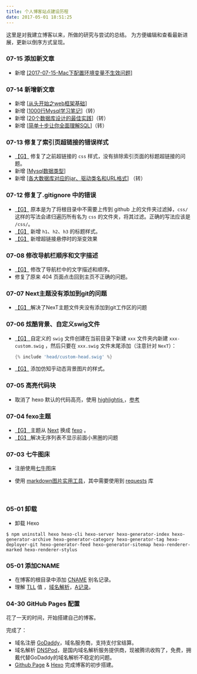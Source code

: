 ```yaml
---
title: 个人博客站点建设历程
date: 2017-05-01 18:51:25
---
```




这里是对我建立博客以来，所做的研究与尝试的总结。
为方便编辑和查看最新进展，更新以倒序方式呈现。



### 07-15 添加新文章

- 新增 [[2017-07-15-Mac下配置环境变量不生效问题]](http://nijun.me/2017/07/15/Mac%E4%B8%8B%E9%85%8D%E7%BD%AE%E7%8E%AF%E5%A2%83%E5%8F%98%E9%87%8F%E4%B8%8D%E7%94%9F%E6%95%88%E9%97%AE%E9%A2%98/)

### 07-14 新增新文章

- 新增 [[从头开始之web框架基础](http://nijun.me/2017/07/14/%E4%BB%8E%E5%A4%B4%E5%BC%80%E5%A7%8B%E4%B9%8Bweb%E6%A1%86%E6%9E%B6%E5%9F%BA%E7%A1%80/)]
- 新增 [[1000行Mysql学习笔记](http://nijun.me/2017/07/13/1000%E8%A1%8CMysql%E5%AD%A6%E4%B9%A0%E7%AC%94%E8%AE%B0/)]（转）
- 新增 [[20个数据库设计的最佳实践](http://nijun.me/2017/07/13/00001-Database-2017-07-13-20%E4%B8%AA%E6%95%B0%E6%8D%AE%E5%BA%93%E8%AE%BE%E8%AE%A1%E7%9A%84%E6%9C%80%E4%BD%B3%E5%AE%9E%E8%B7%B5/)]（转）
- 新增 [[简单十步让你全面理解SQL](http://nijun.me/2017/07/13/00001-Database-2017-07-13-%E7%AE%80%E5%8D%95%E5%8D%81%E6%AD%A5%E8%AE%A9%E4%BD%A0%E5%85%A8%E9%9D%A2%E7%90%86%E8%A7%A3SQL/)]（转）

### 07-13 修复了索引页超链接的错误样式

- [【G】](https://github.com/SmartNJ/SimpleLifee.github.io/commit/283f89c6e3d019e4309369499a2b599fe598f485) 修复了之前超链接的 `css` 样式，没有排除索引页面的标题超链接的问题。
- 新增 [[Mysql数据类型](http://nijun.me/2017/07/13/00001-Database-2017-07-13-Mysql%E6%95%B0%E6%8D%AE%E7%B1%BB%E5%9E%8B/)]
- 新增 [[各大数据库对应的jar、驱动类名和URL格式](http://nijun.me/2017/07/13/00001-Database-2017-07-13-%E5%90%84%E5%A4%A7%E6%95%B0%E6%8D%AE%E5%BA%93%E5%AF%B9%E5%BA%94%E7%9A%84jar%E3%80%81%E9%A9%B1%E5%8A%A8%E7%B1%BB%E5%90%8D%E5%92%8CURL%E6%A0%BC%E5%BC%8F/)] （转）



### 07-12 修复了.gitignore 中的错误

- [【G】](https://github.com/SmartNJ/SimpleLifee.github.io/commit/1a3c1af3dcce543aa5781c33caa1dc5c06348bd9) 原本是为了将根目录中不需要上传到 github 上的文件夹过滤掉，`css/` 这样的写法会递归遍历所有名为 `css` 的文件夹，将其过滤。正确的写法应该是 `/css/`。
- [【G】](https://github.com/SmartNJ/SimpleLifee.github.io/commit/e55ec39cdbd2adb97fff3a5472c4ccdb03bea48e) 新增 `h1`、`h2`、`h3` 的标题样式。
- [【G】](https://github.com/SmartNJ/SimpleLifee.github.io/commit/9feb9ecddcba53b71042ad37add08788007dc014) 新增超链接悬停时的渐变效果



### 07-08 修改导航栏顺序和文字描述

- [【G】](https://github.com/SmartNJ/SimpleLifee.github.io/commit/b1e5bf26917fa295cd3059a3fca9722f046fabc8)  修改了导航栏中的文字描述和顺序。
- 修复了原来 404 页面点击回到主页不正确的问题。

### 07-07 Next主题没有添加到git的问题

- [【G】 ](https://github.com/SmartNJ/SimpleLifee.github.io/commit/b423e50868ab5dbdee9c8b94b2907d35ab7d1183)解决了NexT主题文件夹没有添加到git工作区的问题



### 07-06 炫酷背景、自定义swig文件

- [【G】 ]()自定义的 `swig` 文件创建在当前目录下新建 `xxx` 文件夹内新建 `xxx-custom.swig` ，然后只要在 `xxx.swig` 文件末尾添加（注意针对 `NexT`）：

  ```groovy
  {% include 'head/custom-head.swig' %}
  ```

- [【G】](https://github.com/SmartNJ/SimpleLifee.github.io/commit/c446fce62056207a8d24f2c23576dcd408cc0e7f) 添加仿知乎动态背景图片的样式。



### 07-05 高亮代码块

- 取消了 hexo 默认的代码高亮，使用 [highlightjs ](https://highlightjs.org/)，[参考](http://www.ieclipse.cn/2016/07/18/Web/Hexo-dev-highlight/)

### 07-04 fexo主题

- [【G】 ](https://github.com/SmartNJ/SimpleLifee.github.io/commit/044b788feb67b30170278375d1356de9e6c6d95d)主题从 [Next](http://theme-next.iissnan.com/) 换成 [fexo](https://github.com/forsigner/fexo) 。
- [【G】 ](https://github.com/SmartNJ/SimpleLifee.github.io/commit/f3bcddef8d6d09f320ed1f16712cd13499f2b4cf)解决无序列表不显示前面小黑圈的问题

### 07-03 七牛图床

- 注册使用[七牛](https://portal.qiniu.com)图床

- 使用 [markdown图片实用工具](https://github.com/tiann/markdown-img-upload)，其中需要使用到 [requests](http://www.python-requests.org/en/master/user/install/#install) 库

  ​

### 05-01 卸载

- 卸载 Hexo 

```shell
$ npm uninstall hexo hexo-cli hexo-server hexo-generator-index hexo-generator-archive hexo-generator-category hexo-generator-tag hexo-deployer-git hexo-generator-feed hexo-generator-sitemap hexo-renderer-marked hexo-renderer-stylus 
```



### 05-01 添加CNAME

- 在博客的根目录中添加 [CNAME](http://baike.baidu.com/item/CNAME%E8%AE%B0%E5%BD%95) 别名记录。
- 理解 [TLL](http://baike.baidu.com/item/TTL/130248) 值 ，[域名解析](http://baike.baidu.com/item/%E5%9F%9F%E5%90%8D%E8%A7%A3%E6%9E%90)，[A记录](http://baike.baidu.com/item/A%E8%AE%B0%E5%BD%95)。



### 04-30 GitHub Pages 配置

花了一天的时间，开始搭建自己的博客。

完成了：

- 域名注册 [GoDaddy](https://sg.godaddy.com/)，域名服务商，支持支付宝结算。
- 域名解析 [DNSPod](https://www.dnspod.cn/)，是国内域名解析服务提供商，现被腾讯收购了，免费，拥戴代替GoDaddy的域名解析不稳定的问题。
- [Github Page](https://pages.github.com/) & [Hexo](https://hexo.io/zh-cn/index.html) 完成博客的初步搭建。



